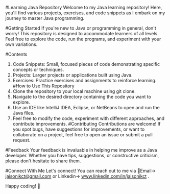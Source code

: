 #Learning Java Repository
Welcome to my Java learning repository! Here, you'll find various projects, exercises, and code snippets as I embark on my journey to master Java programming.

#Getting Started
If you're new to Java or programming in general, don't worry! This repository is designed to accommodate learners of all levels. Feel free to explore the code, run the programs, and experiment with your own variations.

#Contents
1. Code Snippets: Small, focused pieces of code demonstrating specific concepts or techniques.
2. Projects: Larger projects or applications built using Java.
3. Exercises: Practice exercises and assignments to reinforce learning.
#How to Use This Repository
1. Clone the repository to your local machine using git clone.
2. Navigate to the desired directory containing the code you want to explore.
3. Use an IDE like IntelliJ IDEA, Eclipse, or NetBeans to open and run the Java files.
4. Feel free to modify the code, experiment with different approaches, and contribute improvements.
#Contributing
Contributions are welcome! If you spot bugs, have suggestions for improvements, or want to collaborate on a project, feel free to open an issue or submit a pull request.

#Feedback
Your feedback is invaluable in helping me improve as a Java developer. Whether you have tips, suggestions, or constructive criticism, please don't hesitate to share them.

#Connect With Me
Let's connect! You can reach out to me via 📧Email-> jaisonikct@gmail.com or Linkedin-> www.linkedin.com/in/jaisonikct .

Happy coding! 🚀





